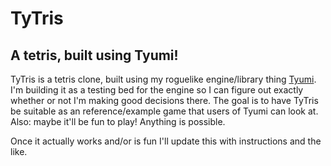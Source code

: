 # TyTris

## A tetris, built using Tyumi!

TyTris is a tetris clone, built using my roguelike engine/library thing [Tyumi](https://github.com/bennicholls/tyumi). I'm building it as a testing bed for the engine so I can figure out exactly whether or not I'm making good decisions there. The goal is to have TyTris be suitable as an reference/example game that users of Tyumi can look at. Also: maybe it'll be fun to play! Anything is possible.

Once it actually works and/or is fun I'll update this with instructions and the like.